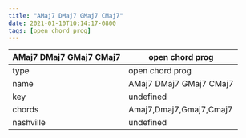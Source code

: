 ```yaml
---
title: "AMaj7 DMaj7 GMaj7 CMaj7"
date: 2021-01-10T10:14:17-0800
tags: [open chord prog]
---
```


|AMaj7 DMaj7 GMaj7 CMaj7|open chord prog|
|---|---|
|type|open chord prog|
|name|AMaj7 DMaj7 GMaj7 CMaj7|
|key|undefined|
|chords|Amaj7,Dmaj7,Gmaj7,Cmaj7|
|nashville|undefined|
